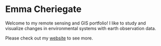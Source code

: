 # Emma Cheriegate

Welcome to my remote sensing and GIS portfolio! I like to study and visualize changes in environmental systems with earth observation data. 

Please check out my [website](https://eacheriegate.github.io) to see more.
